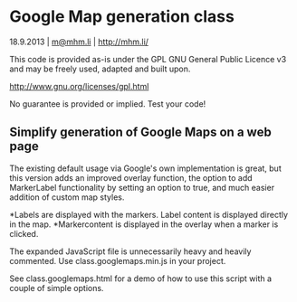 Google Map generation class
===========================

18.9.2013 | m@mhm.li | http://mhm.li/

This code is provided as-is under the GPL GNU General Public Licence v3 and may be freely used, adapted and built upon.

http://www.gnu.org/licenses/gpl.html

No guarantee is provided or implied. Test your code!


Simplify generation of Google Maps on a web page
------------------------------------------------

The existing default usage via Google's own implementation is great, but this version adds an improved
overlay function, the option to add MarkerLabel functionality by setting an option to true, and much
easier addition of custom map styles.

*Labels are displayed with the markers. Label content is displayed directly in the map.
*Markercontent is displayed in the overlay when a marker is clicked.

The expanded JavaScript file is unnecessarily heavy and heavily commented. Use class.googlemaps.min.js in your project.

See class.googlemaps.html for a demo of how to use this script with a couple of simple options.